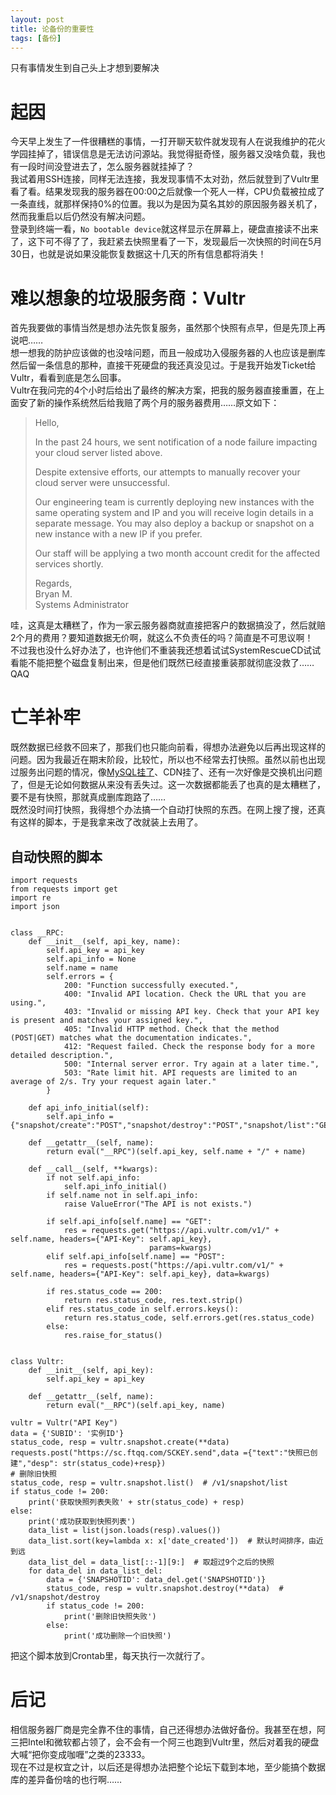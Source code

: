 ```yaml
---
layout: post
title: 论备份的重要性
tags: [备份]
--- 
```

  只有事情发生到自己头上才想到要解决<!--more-->    
  
# 起因
  今天早上发生了一件很糟糕的事情，一打开聊天软件就发现有人在说我维护的花火学园挂掉了，错误信息是无法访问源站。我觉得挺奇怪，服务器又没啥负载，我也有一段时间没登进去了，怎么服务器就挂掉了？   
  我试着用SSH连接，同样无法连接，我发现事情不太对劲，然后就登到了Vultr里看了看。结果发现我的服务器在00:00之后就像一个死人一样，CPU负载被拉成了一条直线，就那样保持0%的位置。我以为是因为莫名其妙的原因服务器关机了，然而我重启以后仍然没有解决问题。   
  登录到终端一看，`No bootable device`就这样显示在屏幕上，硬盘直接读不出来了，这下可不得了了，我赶紧去快照里看了一下，发现最后一次快照的时间在5月30日，也就是说如果没能恢复数据这十几天的所有信息都将消失！   
  
# 难以想象的垃圾服务商：Vultr
  首先我要做的事情当然是想办法先恢复服务，虽然那个快照有点早，但是先顶上再说吧……   
  想一想我的防护应该做的也没啥问题，而且一般成功入侵服务器的人也应该是删库然后留一条信息的那种，直接干死硬盘的我还真没见过。于是我开始发Ticket给Vultr，看看到底是怎么回事。   
  Vultr在我问完的4个小时后给出了最终的解决方案，把我的服务器直接重置，在上面安了新的操作系统然后给我赔了两个月的服务器费用……原文如下：   
> Hello,
>
> In the past 24 hours, we sent notification of a node failure impacting your cloud server listed above.
>
> Despite extensive efforts, our attempts to manually recover your cloud server were unsuccessful.
>
> Our engineering team is currently deploying new instances with the same operating system and IP and you will receive login details in a separate message. You may also deploy a backup or snapshot on a new instance with a new IP if you prefer.
>
> Our staff will be applying a two month account credit for the affected services shortly.
>
> Regards,   
> Bryan M.   
> Systems Administrator 

  哇，这真是太糟糕了，作为一家云服务器商就直接把客户的数据搞没了，然后就赔2个月的费用？要知道数据无价啊，就这么不负责任的吗？简直是不可思议啊！   
  不过我也没什么好办法了，也许他们不重装我还想着试试SystemRescueCD试试看能不能把整个磁盘复制出来，但是他们既然已经直接重装那就彻底没救了……QAQ   
  
# 亡羊补牢
  既然数据已经救不回来了，那我们也只能向前看，得想办法避免以后再出现这样的问题。因为我最近在期末阶段，比较忙，所以也不经常去打快照。虽然以前也出现过服务出问题的情况，像[MySQL挂了](/2020/01/05/devops.html)、CDN挂了、还有一次好像是交换机出问题了，但是无论如何数据从来没有丢失过。这一次数据都能丢了也真的是太糟糕了，要不是有快照，那就真成删库跑路了……         
  既然没时间打快照，我得想个办法搞一个自动打快照的东西。在网上搜了搜，还真有这样的脚本，于是我拿来改了改就装上去用了。
## 自动快照的脚本
```
import requests
from requests import get
import re
import json


class __RPC:
    def __init__(self, api_key, name):
        self.api_key = api_key
        self.api_info = None
        self.name = name
        self.errors = {
            200: "Function successfully executed.",
            400: "Invalid API location. Check the URL that you are using.",
            403: "Invalid or missing API key. Check that your API key is present and matches your assigned key.",
            405: "Invalid HTTP method. Check that the method (POST|GET) matches what the documentation indicates.",
            412: "Request failed. Check the response body for a more detailed description.",
            500: "Internal server error. Try again at a later time.",
            503: "Rate limit hit. API requests are limited to an average of 2/s. Try your request again later."
        }

    def api_info_initial(self):
        self.api_info = {"snapshot/create":"POST","snapshot/destroy":"POST","snapshot/list":"GET","server/list":"GET"}

    def __getattr__(self, name):
        return eval("__RPC")(self.api_key, self.name + "/" + name)

    def __call__(self, **kwargs):
        if not self.api_info:
            self.api_info_initial()
        if self.name not in self.api_info:
            raise ValueError("The API is not exists.")

        if self.api_info[self.name] == "GET":
            res = requests.get("https://api.vultr.com/v1/" + self.name, headers={"API-Key": self.api_key},
                               params=kwargs)
        elif self.api_info[self.name] == "POST":
            res = requests.post("https://api.vultr.com/v1/" + self.name, headers={"API-Key": self.api_key}, data=kwargs)

        if res.status_code == 200:
            return res.status_code, res.text.strip()
        elif res.status_code in self.errors.keys():
            return res.status_code, self.errors.get(res.status_code)
        else:
            res.raise_for_status()


class Vultr:
    def __init__(self, api_key):
        self.api_key = api_key

    def __getattr__(self, name):
        return eval("__RPC")(self.api_key, name)

vultr = Vultr("API Key")
data = {'SUBID': '实例ID'}
status_code, resp = vultr.snapshot.create(**data)
requests.post("https://sc.ftqq.com/SCKEY.send",data ={"text":"快照已创建","desp": str(status_code)+resp})
# 删除旧快照
status_code, resp = vultr.snapshot.list()  # /v1/snapshot/list
if status_code != 200:
    print('获取快照列表失败' + str(status_code) + resp)
else:
    print('成功获取到快照列表')
    data_list = list(json.loads(resp).values())
    data_list.sort(key=lambda x: x['date_created'])  # 默认时间排序，由近到远
    data_list_del = data_list[::-1][9:]  # 取超过9个之后的快照
    for data_del in data_list_del:
        data = {'SNAPSHOTID': data_del.get('SNAPSHOTID')}
        status_code, resp = vultr.snapshot.destroy(**data)  # /v1/snapshot/destroy
        if status_code != 200:
            print('删除旧快照失败')
        else:
            print('成功删除一个旧快照')
```

  把这个脚本放到Crontab里，每天执行一次就行了。   
  
# 后记
  相信服务器厂商是完全靠不住的事情，自己还得想办法做好备份。我甚至在想，阿三把Intel和微软都占领了，会不会有一个阿三也跑到Vultr里，然后对着我的硬盘大喊“把你变成咖喱”之类的23333。   
  现在不过是权宜之计，以后还是得想办法把整个论坛下载到本地，至少能搞个数据库的差异备份啥的也行啊……
  
